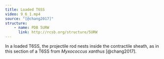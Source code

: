```yaml
---
title: Loaded T6SS
video: 9_6_1.mp4
source: "[@chang2017]"
structure:
    - name: PDB 5URW
      link: http://rcsb.org/structure/5URW
---
```

In a loaded T6SS, the projectile rod nests inside the contractile sheath, as in this section of a T6SS from *Myxococcus xanthus* [@chang2017].

